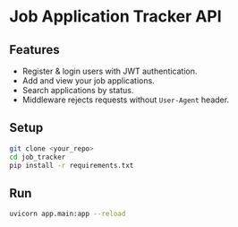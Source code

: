 # Job Application Tracker API

## Features
- Register & login users with JWT authentication.
- Add and view your job applications.
- Search applications by status.
- Middleware rejects requests without `User-Agent` header.

## Setup
```bash
git clone <your_repo>
cd job_tracker
pip install -r requirements.txt
```

## Run
```bash
uvicorn app.main:app --reload
```

